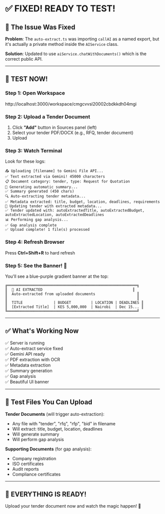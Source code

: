 # ✅ FIXED! READY TO TEST!

## 🎯 The Issue Was Fixed

**Problem**: The `auto-extract.ts` was importing `callAI` as a named export, but it's actually a private method inside the `AIService` class.

**Solution**: Updated to use `aiService.chatWithDocuments()` which is the correct public API.

---

## 🚀 TEST NOW!

### Step 1: Open Workspace
http://localhost:3000/workspace/cmgcvvsl20002cbdkkdh04mgi

### Step 2: Upload a Tender Document
1. Click **"Add"** button in Sources panel (left)
2. Select your tender PDF/DOCX (e.g., RFQ, tender document)
3. Upload

### Step 3: Watch Terminal
Look for these logs:
```
📤 Uploading [filename] to Gemini File API...
✅ Text extracted via Gemini! 45000 characters
📋 Document category: tender, type: Request for Quotation
📝 Generating automatic summary...
✅ Summary generated (450 chars)
🔍 Auto-extracting tender metadata...
✅ Metadata extracted: title, budget, location, deadlines, requirements
💾 Updating tender with extracted metadata...
✅ Tender updated with: autoExtractedTitle, autoExtractedBudget, autoExtractedLocation, autoExtractedDeadlines
📊 Performing gap analysis...
✅ Gap analysis complete
✅ Upload complete! 1 file(s) processed
```

### Step 4: Refresh Browser
Press **Ctrl+Shift+R** to hard refresh

### Step 5: See the Banner! 🎉
You'll see a blue-purple gradient banner at the top:

```
╔═══════════════════════════════════════════════════════════╗
║  🤖 AI EXTRACTED                                         ║
║  Auto-extracted from uploaded documents                   ║
║                                                           ║
║  TITLE              | BUDGET         | LOCATION | DEADLINES ║
║  [Extracted Title]  | KES 5,000,000  | Nairobi  | Dec 15... ║
╚═══════════════════════════════════════════════════════════╝
```

---

## ✅ What's Working Now

✅ Server is running  
✅ Auto-extract service fixed  
✅ Gemini API ready  
✅ PDF extraction with OCR  
✅ Metadata extraction  
✅ Summary generation  
✅ Gap analysis  
✅ Beautiful UI banner  

---

## 📁 Test Files You Can Upload

**Tender Documents** (will trigger auto-extraction):
- Any file with "tender", "rfq", "rfp", "bid" in filename
- Will extract: title, budget, location, deadlines
- Will generate summary
- Will perform gap analysis

**Supporting Documents** (for gap analysis):
- Company registration
- ISO certificates
- Audit reports
- Compliance certificates

---

## 🎊 EVERYTHING IS READY!

Upload your tender document now and watch the magic happen! 🚀

